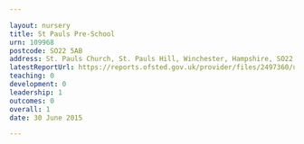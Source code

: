 ```yaml
---

layout: nursery
title: St Pauls Pre-School
urn: 109968
postcode: SO22 5AB
address: St. Pauls Church, St. Pauls Hill, Winchester, Hampshire, SO22 5AB
latestReportUrl: https://reports.ofsted.gov.uk/provider/files/2497360/urn/109968.pdf
teaching: 0
development: 0
leadership: 1
outcomes: 0
overall: 1
date: 30 June 2015

---
```

